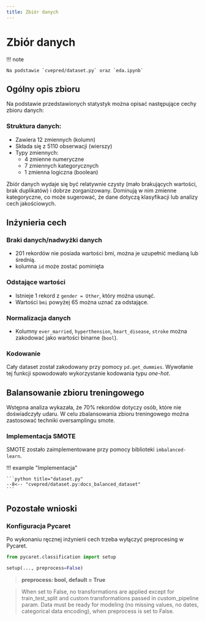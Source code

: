 ```yaml
---
title: Zbiór danych
---
```


# Zbiór danych

!!! note

    Na podstawie `cvepred/dataset.py` oraz `eda.ipynb`

## Ogólny opis zbioru

Na podstawie przedstawionych statystyk można opisać następujące cechy zbioru danych:

### Struktura danych:

- Zawiera 12 zmiennych (kolumn)
- Składa się z 5110 obserwacji (wierszy)
- Typy zmiennych:
  - 4 zmienne numeryczne
  - 7 zmiennych kategorycznych
  - 1 zmienna logiczna (boolean)

Zbiór danych wydaje się być relatywnie czysty (mało brakujących wartości, brak duplikatów) i dobrze zorganizowany. Dominują w nim zmienne kategoryczne, co może sugerować, że dane dotyczą klasyfikacji lub analizy cech jakościowych.

## Inżynieria cech

### Braki danych/nadwyżki danych

- 201 rekordów nie posiada wartości bmi, można je uzupełnić medianą lub średnią.
- kolumna `id` może zostać pominięta

### Odstające wartości

- Istnieje 1 rekord z `gender = Other`, który można usunąć.
- Wartości `bmi` powyżej 65 można uznać za odstające.

### Normalizacja danych

- Kolumny `ever_married`, `hyperthension`, `heart_disease`, `stroke` można zakodować jako wartości binarne (`bool`).

### Kodowanie

Cały dataset został zakodowany przy pomocy `pd.get_dummies`. Wywołanie tej funkcji spowodowało wykorzystanie kodowania typu _one-hot_.

## Balansowanie zbioru treningowego

Wstępna analiza wykazała, że 70% rekordów dotyczy osób, które nie doświadczyły udaru. W celu zbalansowania zbioru treningowego można zastosować techniki oversamplingu smote.

### Implementacja SMOTE

SMOTE zostało zaimplementowane przy pomocy biblioteki `imbalanced-learn`.

!!! example "Implementacja"

    ```python title="dataset.py"
    --8<-- "cvepred/dataset.py:docs_balanced_dataset"
    ```

## Pozostałe wnioski

### Konfiguracja Pycaret

Po wykonaniu ręcznej inżynierii cech trzeba wyłączyć preprocesing w Pycaret.

```python
from pycaret.classification import setup

setup(..., preprocess=False)
```

> **preprocess: bool, default = True**

> When set to False, no transformations are applied except for train_test_split and custom transformations passed in custom_pipeline param. Data must be ready for modeling (no missing values, no dates, categorical data encoding), when preprocess is set to False.
